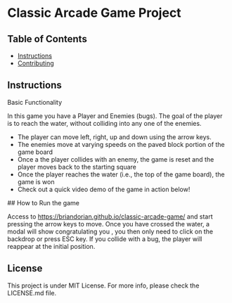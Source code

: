 # Classic Arcade Game Project

## Table of Contents

- [Instructions](#instructions)
- [Contributing](#contributing)

## Instructions

Basic Functionality

In this game you have a Player and Enemies (bugs). The goal of the player is to reach the water, without colliding into any one of the enemies.

  - The player can move left, right, up and down using the arrow keys.  
  - The enemies move at varying speeds on the paved block portion of the game board
  - Once a the player collides with an enemy, the game is reset and the player moves back to the starting square
  - Once the player reaches the water (i.e., the top of the game board), the game is won
  - Check out a quick video demo of the game in action below!

## How to Run the game 

Access to https://briandorian.github.io/classic-arcade-game/ and start pressing the arrow keys to move. Once you have crossed the water, a modal will show congratulating you , you then only need to click on the backdrop or press ESC key. If you collide with a bug, the player will reappear at the initial position.  


## License

This project is under MIT License. For more info, please check the LICENSE.md file. 

